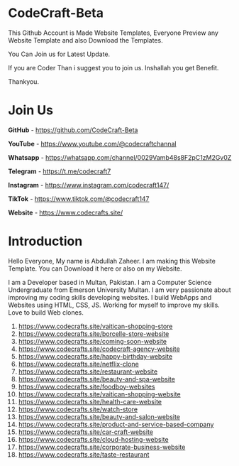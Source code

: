 # CodeCraft-Beta

This Github Account is Made Website Templates, Everyone Preview any Website Template and also Download the Templates.

You Can Join us for Latest Update. 

If you are Coder Than i suggest you to join us. Inshallah you get Benefit.

Thankyou.

# Join Us

**GitHub** - https://github.com/CodeCraft-Beta

**YouTube** - https://www.youtube.com/@codecraftchannal

**Whatsapp** - https://whatsapp.com/channel/0029Vamb48s8F2pC1zM2Gv0Z

**Telegram**  - https://t.me/codecraft7

**Instagram** - https://www.instagram.com/codecraft147/

**TikTok** - https://www.tiktok.com/@codecraft147

**Website** - https://www.codecrafts.site/

# Introduction

Hello Everyone, My name is Abdullah Zaheer. I am making this Website Template. You can Download it here or also on my Website.

I am a Developer based in Multan, Pakistan. I am a Computer Science Undergraduate from Emerson University Multan. I am very passionate about improving my coding skills developing websites. I build WebApps and Websites using HTML, CSS, JS. Working for myself to improve my skills. Love to build Web clones.

1.  https://www.codecrafts.site/vaitican-shopping-store
2.  https://www.codecrafts.site/borcelle-store-website
3.  https://www.codecrafts.site/coming-soon-website
4.  https://www.codecrafts.site/codecraft-agency-website
5.  https://www.codecrafts.site/happy-birthday-website
6.  https://www.codecrafts.site/netflix-clone
7.  https://www.codecrafts.site/restaurant-website
8.  https://www.codecrafts.site/beauty-and-spa-website
9.  https://www.codecrafts.site/foodboy-websites
10. https://www.codecrafts.site/vaitican-shopping-website
11. https://www.codecrafts.site/health-care-website
12. https://www.codecrafts.site/watch-store
13. https://www.codecrafts.site/beauty-and-salon-website
14. https://www.codecrafts.site/product-and-service-based-company
15. https://www.codecrafts.site/car-craft-website
16. https://www.codecrafts.site/cloud-hosting-website
17. https://www.codecrafts.site/corporate-business-website
18. https://www.codecrafts.site/taste-restaurant
